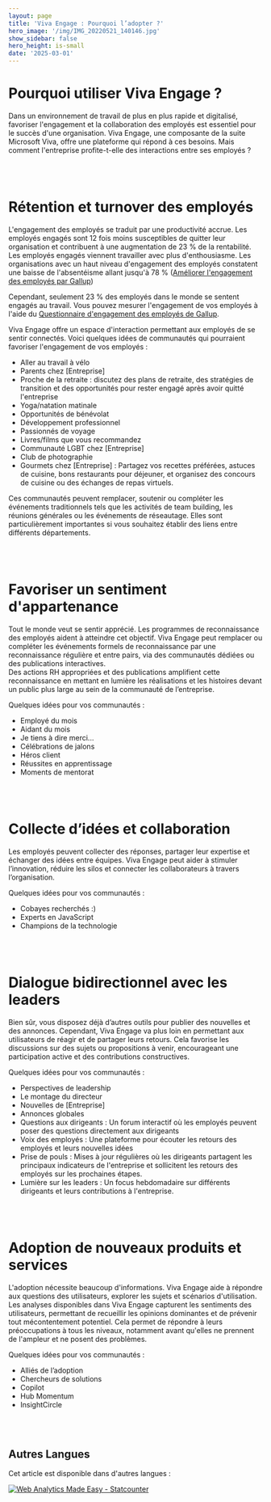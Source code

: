 ```yaml
---
layout: page
title: 'Viva Engage : Pourquoi l’adopter ?'
hero_image: '/img/IMG_20220521_140146.jpg'
show_sidebar: false
hero_height: is-small
date: '2025-03-01'
---
```




# Pourquoi utiliser Viva Engage ?

Dans un environnement de travail de plus en plus rapide et digitalisé, favoriser l'engagement et la collaboration des employés est essentiel pour le succès d'une organisation. Viva Engage, une composante de la suite Microsoft Viva, offre une plateforme qui répond à ces besoins. Mais comment l'entreprise profite-t-elle des interactions entre ses employés ?  

<br/><br/>

# Rétention et turnover des employés  

L'engagement des employés se traduit par une productivité accrue. Les employés engagés sont 12 fois moins susceptibles de quitter leur organisation et contribuent à une augmentation de 23 % de la rentabilité. Les employés engagés viennent travailler avec plus d'enthousiasme. Les organisations avec un haut niveau d'engagement des employés constatent une baisse de l'absentéisme allant jusqu'à 78 % ([Améliorer l'engagement des employés par Gallup](https://www.gallup.com/workplace/285674/improve-employee-engagement-workplace.aspx))  

Cependant, seulement 23 % des employés dans le monde se sentent engagés au travail. Vous pouvez mesurer l'engagement de vos employés à l'aide du [Questionnaire d'engagement des employés de Gallup](https://www.gallup.com/q12/).  

Viva Engage offre un espace d'interaction permettant aux employés de se sentir connectés. Voici quelques idées de communautés qui pourraient favoriser l'engagement de vos employés :  

* Aller au travail à vélo  
* Parents chez [Entreprise]  
* Proche de la retraite : discutez des plans de retraite, des stratégies de transition et des opportunités pour rester engagé après avoir quitté l'entreprise  
* Yoga/natation matinale  
* Opportunités de bénévolat  
* Développement professionnel  
* Passionnés de voyage  
* Livres/films que vous recommandez  
* Communauté LGBT chez [Entreprise]  
* Club de photographie  
* Gourmets chez [Entreprise] : Partagez vos recettes préférées, astuces de cuisine, bons restaurants pour déjeuner, et organisez des concours de cuisine ou des échanges de repas virtuels.  

Ces communautés peuvent remplacer, soutenir ou compléter les événements traditionnels tels que les activités de team building, les réunions générales ou les événements de réseautage. Elles sont particulièrement importantes si vous souhaitez établir des liens entre différents départements.  


<br/><br/>

# Favoriser un sentiment d'appartenance

Tout le monde veut se sentir apprécié. Les programmes de reconnaissance des employés aident à atteindre cet objectif. Viva Engage peut remplacer ou compléter les événements formels de reconnaissance par une reconnaissance régulière et entre pairs, via des communautés dédiées ou des publications interactives.  
Des actions RH appropriées et des publications amplifient cette reconnaissance en mettant en lumière les réalisations et les histoires devant un public plus large au sein de la communauté de l’entreprise.  

Quelques idées pour vos communautés :  
* Employé du mois  
* Aidant du mois  
* Je tiens à dire merci...  
* Célébrations de jalons  
* Héros client  
* Réussites en apprentissage  
* Moments de mentorat  


<br/><br/>

# Collecte d’idées et collaboration

Les employés peuvent collecter des réponses, partager leur expertise et échanger des idées entre équipes. Viva Engage peut aider à stimuler l’innovation, réduire les silos et connecter les collaborateurs à travers l’organisation.  

Quelques idées pour vos communautés :  
* Cobayes recherchés :)  
* Experts en JavaScript  
* Champions de la technologie  


<br/><br/>

# Dialogue bidirectionnel avec les leaders

Bien sûr, vous disposez déjà d’autres outils pour publier des nouvelles et des annonces. Cependant, Viva Engage va plus loin en permettant aux utilisateurs de réagir et de partager leurs retours. Cela favorise les discussions sur des sujets ou propositions à venir, encourageant une participation active et des contributions constructives.  

Quelques idées pour vos communautés :  
* Perspectives de leadership  
* Le montage du directeur  
* Nouvelles de [Entreprise]  
* Annonces globales  
* Questions aux dirigeants : Un forum interactif où les employés peuvent poser des questions directement aux dirigeants  
* Voix des employés : Une plateforme pour écouter les retours des employés et leurs nouvelles idées  
* Prise de pouls : Mises à jour régulières où les dirigeants partagent les principaux indicateurs de l'entreprise et sollicitent les retours des employés sur les prochaines étapes.  
* Lumière sur les leaders : Un focus hebdomadaire sur différents dirigeants et leurs contributions à l'entreprise.  


<br/><br/>

# Adoption de nouveaux produits et services

L'adoption nécessite beaucoup d'informations. Viva Engage aide à répondre aux questions des utilisateurs, explorer les sujets et scénarios d'utilisation. Les analyses disponibles dans Viva Engage capturent les sentiments des utilisateurs, permettant de recueillir les opinions dominantes et de prévenir tout mécontentement potentiel. Cela permet de répondre à leurs préoccupations à tous les niveaux, notamment avant qu'elles ne prennent de l'ampleur et ne posent des problèmes.  

Quelques idées pour vos communautés :  
* Alliés de l’adoption  
* Chercheurs de solutions  
* Copilot  
* Hub Momentum  
* InsightCircle  




<br/><br/>

## Autres Langues

Cet article est disponible dans d'autres langues :





<!-- Default Statcounter code for whyvivaplusteams
https://powershellscripts.github.io/articles/en/Viva/whyviva/
-->
<script type="text/javascript">
var sc_project=13085848; 
var sc_invisible=1; 
var sc_security="4c9b32e5"; 
var sc_client_storage="disabled"; 
</script>
<script type="text/javascript"
src="https://www.statcounter.com/counter/counter.js"
async></script>
<noscript><div class="statcounter"><a title="Web Analytics
Made Easy - Statcounter" href="https://statcounter.com/"
target="_blank"><img class="statcounter"
src="https://c.statcounter.com/13085848/0/4c9b32e5/1/"
alt="Web Analytics Made Easy - Statcounter"
referrerPolicy="no-referrer-when-downgrade"></a></div></noscript>
<!-- End of Statcounter Code -->